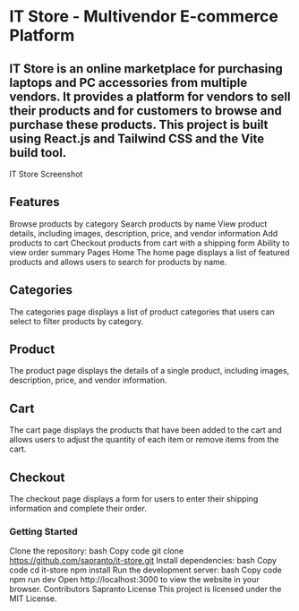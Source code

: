 # IT Store - Multivendor E-commerce Platform
## IT Store is an online marketplace for purchasing laptops and PC accessories from multiple vendors. It provides a platform for vendors to sell their products and for customers to browse and purchase these products. This project is built using React.js and Tailwind CSS and the Vite build tool.

IT Store Screenshot

## Features
Browse products by category
Search products by name
View product details, including images, description, price, and vendor information
Add products to cart
Checkout products from cart with a shipping form
Ability to view order summary
Pages
Home
The home page displays a list of featured products and allows users to search for products by name.

## Categories
The categories page displays a list of product categories that users can select to filter products by category.

## Product
The product page displays the details of a single product, including images, description, price, and vendor information.

## Cart
The cart page displays the products that have been added to the cart and allows users to adjust the quantity of each item or remove items from the cart.

## Checkout
The checkout page displays a form for users to enter their shipping information and complete their order.

### Getting Started
Clone the repository:
bash
Copy code
git clone https://github.com/sapranto/it-store.git
Install dependencies:
bash
Copy code
cd it-store
npm install
Run the development server:
bash
Copy code
npm run dev
Open http://localhost:3000 to view the website in your browser.
Contributors
Sapranto
License
This project is licensed under the MIT License.
